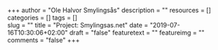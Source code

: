 +++
author = "Ole Halvor Smylingsås"
description = ""
resources = []
categories = []
tags = []  
slug = ""
title = "Project: Smylingsas.net"
date = "2019-07-16T10:30:06+02:00"
draft = "false"
featuretext = ""
featureimg = ""
comments = "false"
+++

